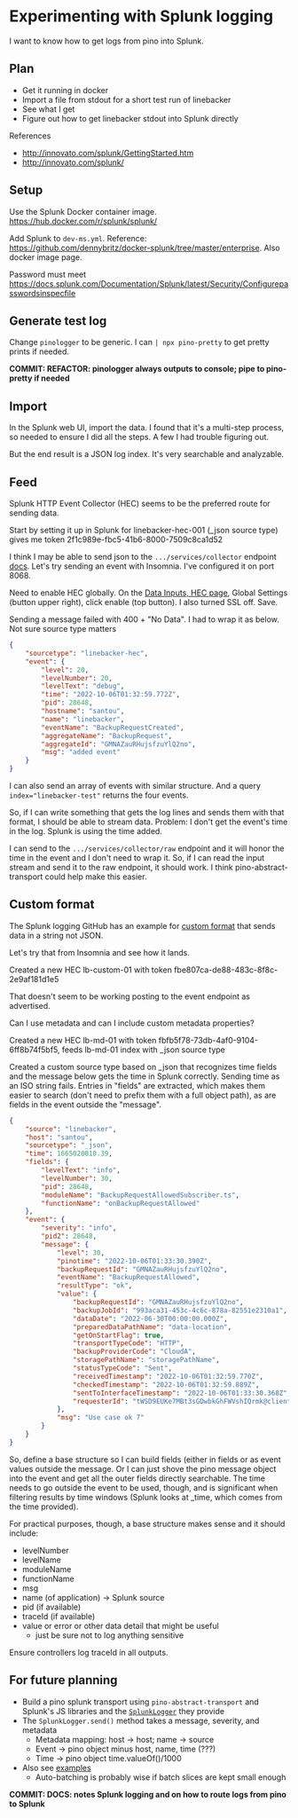 # Experimenting with Splunk logging

I want to know how to get logs from pino into Splunk.

## Plan

-  Get it running in docker
-  Import a file from stdout for a short test run of linebacker
-  See what I get
-  Figure out how to get linebacker stdout into Splunk directly

References

-  http://innovato.com/splunk/GettingStarted.htm
-  http://innovato.com/splunk/

## Setup

Use the Splunk Docker container image. https://hub.docker.com/r/splunk/splunk/

Add Splunk to `dev-ms.yml`. Reference: https://github.com/dennybritz/docker-splunk/tree/master/enterprise. Also docker image page.

Password must meet https://docs.splunk.com/Documentation/Splunk/latest/Security/Configurepasswordsinspecfile

## Generate test log

Change `pinologger` to be generic. I can `| npx pino-pretty` to get pretty prints if needed.

**COMMIT: REFACTOR: pinologger always outputs to console; pipe to pino-pretty if needed**

## Import

In the Splunk web UI, import the data. I found that it's a multi-step process, so needed to ensure I did all the steps. A few I had trouble figuring out.

But the end result is a JSON log index. It's very searchable and analyzable.

## Feed

Splunk HTTP Event Collector (HEC) seems to be the preferred route for sending data.

Start by setting it up in Splunk for linebacker-hec-001 (\_json source type) gives me token 2f1c989e-fbc5-41b6-8000-7509c8ca1d52

I think I may be able to send json to the `.../services/collector` endpoint [docs](https://docs.splunk.com/Documentation/Splunk/9.0.1/RESTREF/RESTinput#services.2Fcollector). Let's try sending an event with Insomnia. I've configured it on port 8068.

Need to enable HEC globally. On the [Data Inputs, HEC page](http://localhost:8060/en-US/manager/search/http-eventcollector#), Global Settings (button upper right), click enable (top button). I also turned SSL off. Save.

Sending a message failed with 400 + "No Data". I had to wrap it as below. Not sure source type matters

```json
{
	"sourcetype": "linebacker-hec",
	"event": {
		"level": 20,
		"levelNumber": 20,
		"levelText": "debug",
		"time": "2022-10-06T01:32:59.772Z",
		"pid": 28648,
		"hostname": "santou",
		"name": "linebacker",
		"eventName": "BackupRequestCreated",
		"aggregateName": "BackupRequest",
		"aggregateId": "GMNAZauRHujsfzuYlQ2no",
		"msg": "added event"
	}
}
```

I can also send an array of events with similar structure. And a query `index="linebacker-test"` returns the four events.

So, if I can write something that gets the log lines and sends them with that format, I should be able to stream data. Problem: I don't get the event's time in the log. Splunk is using the time added.

I can send to the `.../services/collector/raw` endpoint and it will honor the time in the event and I don't need to wrap it. So, if I can read the input stream and send it to the raw endpoint, it should work. I think pino-abstract-transport could help make this easier.

## Custom format

The Splunk logging GitHub has an example for [custom format](https://github.com/splunk/splunk-javascript-logging/blob/master/examples/custom_format.js) that sends data in a string not JSON.

Let's try that from Insomnia and see how it lands.

Created a new HEC lb-custom-01 with token fbe807ca-de88-483c-8f8c-2e9af181d1e5

That doesn't seem to be working posting to the event endpoint as advertised.

Can I use metadata and can I include custom metadata properties?

Created a new HEC lb-md-01 with token fbfb5f78-73db-4af0-9104-6ff8b74f5bf5, feeds lb-md-01 index with \_json source type

Created a custom source type based on \_json that recognizes time fields and the message below gets the time in Splunk correctly. Sending time as an ISO string fails. Entries in "fields" are extracted, which makes them easier to search (don't need to prefix them with a full object path), as are fields in the event outside the "message".

```json
{
	"source": "linebacker",
	"host": "santou",
	"sourcetype": "_json",
	"time": 1665020010.39,
	"fields": {
		"levelText": "info",
		"levelNumber": 30,
		"pid": 28648,
		"moduleName": "BackupRequestAllowedSubscriber.ts",
		"functionName": "onBackupRequestAllowed"
	},
	"event": {
		"severity": "info",
		"pid2": 28648,
		"message": {
			"level": 30,
			"pinotime": "2022-10-06T01:33:30.390Z",
			"backupRequestId": "GMNAZauRHujsfzuYlQ2no",
			"eventName": "BackupRequestAllowed",
			"resultType": "ok",
			"value": {
				"backupRequestId": "GMNAZauRHujsfzuYlQ2no",
				"backupJobId": "993aca31-453c-4c6c-878a-82551e2310a1",
				"dataDate": "2022-06-30T00:00:00.000Z",
				"preparedDataPathName": "data-location",
				"getOnStartFlag": true,
				"transportTypeCode": "HTTP",
				"backupProviderCode": "CloudA",
				"storagePathName": "storagePathName",
				"statusTypeCode": "Sent",
				"receivedTimestamp": "2022-10-06T01:32:59.770Z",
				"checkedTimestamp": "2022-10-06T01:32:59.889Z",
				"sentToInterfaceTimestamp": "2022-10-06T01:33:30.368Z",
				"requesterId": "tWSD9EUKe7MBt3sGDwbkGhFWVshIQrmk@clients"
			},
			"msg": "Use case ok 7"
		}
	}
}
```

So, define a base structure so I can build fields (either in fields or as event values outside the message. Or I can just shove the pino message object into the event and get all the outer fields directly searchable. The time needs to go outside the event to be used, though, and is significant when filtering results by time windows (Splunk looks at \_time, which comes from the time provided).

For practical purposes, though, a base structure makes sense and it should include:

-  levelNumber
-  levelName
-  moduleName
-  functionName
-  msg
-  name (of application) -> Splunk source
-  pid (if available)
-  traceId (if available)
-  value or error or other data detail that might be useful
   -  just be sure not to log anything sensitive

Ensure controllers log traceId in all outputs.

## For future planning

-  Build a pino splunk transport using `pino-abstract-transport` and Splunk's JS libraries and the [`SplunkLogger`](https://docs.splunk.com/DocumentationStatic/JSlogging/0.11.1/splunk-javascript-logging-docs/SplunkLogger.html) they provide
-  The `SplunkLogger.send()` method takes a message, severity, and metadata
   -  Metadata mapping: host -> host; name -> source
   -  Event -> pino object minus host, name, time (???)
   -  Time -> pino object time.valueOf()/1000
-  Also see [examples](https://github.com/splunk/splunk-javascript-logging/tree/master/examples)
   -  Auto-batching is probably wise if batch slices are kept small enough

**COMMIT: DOCS: notes Splunk logging and on how to route logs from pino to Splunk**
